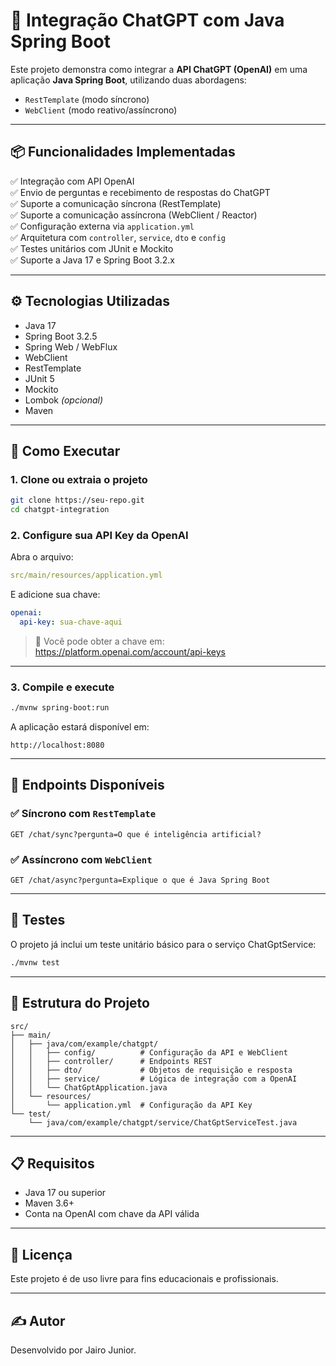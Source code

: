 # 🤖 Integração ChatGPT com Java Spring Boot

Este projeto demonstra como integrar a **API ChatGPT (OpenAI)** em uma aplicação **Java Spring Boot**, utilizando duas abordagens:

- `RestTemplate` (modo síncrono)
- `WebClient` (modo reativo/assíncrono)

---

## 📦 Funcionalidades Implementadas

✅ Integração com API OpenAI  
✅ Envio de perguntas e recebimento de respostas do ChatGPT  
✅ Suporte a comunicação síncrona (RestTemplate)  
✅ Suporte a comunicação assíncrona (WebClient / Reactor)  
✅ Configuração externa via `application.yml`  
✅ Arquitetura com `controller`, `service`, `dto` e `config`  
✅ Testes unitários com JUnit e Mockito  
✅ Suporte a Java 17 e Spring Boot 3.2.x  

---

## ⚙️ Tecnologias Utilizadas

- Java 17
- Spring Boot 3.2.5
- Spring Web / WebFlux
- WebClient
- RestTemplate
- JUnit 5
- Mockito
- Lombok *(opcional)*
- Maven

---

## 🚀 Como Executar

### 1. Clone ou extraia o projeto

```bash
git clone https://seu-repo.git
cd chatgpt-integration
```

### 2. Configure sua API Key da OpenAI

Abra o arquivo:

```yaml
src/main/resources/application.yml
```

E adicione sua chave:

```yaml
openai:
  api-key: sua-chave-aqui
```

> 🔐 Você pode obter a chave em: https://platform.openai.com/account/api-keys

---

### 3. Compile e execute

```bash
./mvnw spring-boot:run
```

A aplicação estará disponível em:

```
http://localhost:8080
```

---

## 📡 Endpoints Disponíveis

### ✅ Síncrono com `RestTemplate`

```
GET /chat/sync?pergunta=O que é inteligência artificial?
```

### ✅ Assíncrono com `WebClient`

```
GET /chat/async?pergunta=Explique o que é Java Spring Boot
```

---

## 🧪 Testes

O projeto já inclui um teste unitário básico para o serviço ChatGptService:

```bash
./mvnw test
```

---

## 📁 Estrutura do Projeto

```
src/
├── main/
│   ├── java/com/example/chatgpt/
│   │   ├── config/          # Configuração da API e WebClient
│   │   ├── controller/      # Endpoints REST
│   │   ├── dto/             # Objetos de requisição e resposta
│   │   ├── service/         # Lógica de integração com a OpenAI
│   │   └── ChatGptApplication.java
│   └── resources/
│       └── application.yml  # Configuração da API Key
└── test/
    └── java/com/example/chatgpt/service/ChatGptServiceTest.java
```

---

## 📋 Requisitos

- Java 17 ou superior
- Maven 3.6+
- Conta na OpenAI com chave da API válida

---

## 📄 Licença

Este projeto é de uso livre para fins educacionais e profissionais.

---

## ✍️ Autor

Desenvolvido por Jairo Junior.
